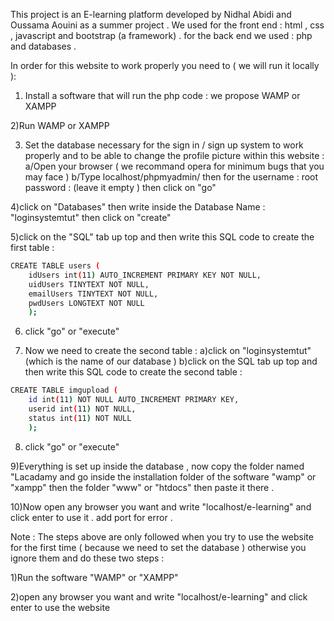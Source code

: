 This project is an E-learning platform developed by Nidhal Abidi and Oussama Aouini as a summer project .
We used for the front end : html , css , javascript and bootstrap (a framework) .
for the back end we used : php and databases .

In order for this website to work properly you need to  ( we will run it locally ): 
1) Install a software that will run the php code : we propose WAMP or XAMPP 

2)Run WAMP or XAMPP

3) Set the database necessary for the sign in / sign up system to work properly and to be able to change the profile picture within this website : 
	a/Open your browser ( we recommand opera for minimum bugs that you may face )
	b/Type localhost/phpmyadmin/ then for the username : root 
				                  password : (leave it empty )
then click on "go" 

 4)click on "Databases" then write inside the Database Name : "loginsystemtut" then click on "create"

5)click on the "SQL" tab up top and then write this SQL code to create the first table :
 
```sh
CREATE TABLE users (
	idUsers int(11) AUTO_INCREMENT PRIMARY KEY NOT NULL,
	uidUsers TINYTEXT NOT NULL,
	emailUsers TINYTEXT NOT NULL,
	pwdUsers LONGTEXT NOT NULL
	);
```
  
6) click "go" or "execute" 

7) Now we need to create the second table :
	a)click on "loginsystemtut" (which is the name of our database )
	b)click on the SQL tab up top and then write this SQL code to create the second table : 
	
```sh
CREATE TABLE imgupload (
	id int(11) NOT NULL AUTO_INCREMENT PRIMARY KEY,
	userid int(11) NOT NULL,
	status int(11) NOT NULL
	);
```

8) click "go" or "execute" 

9)Everything is set up inside the database , now copy the folder named "Lacadamy and go inside the installation folder of the software "wamp" or "xampp" then the folder "www" or "htdocs" then paste it there .


10)Now open any browser you want and write "localhost/e-learning" and click enter to use it . add port for error .

Note : 
The steps above are only followed when you try to use the website for the first time  ( because we need to set the database ) otherwise you ignore them and do these two steps : 

1)Run the software "WAMP" or "XAMPP"

2)open any browser you want and write "localhost/e-learning" and click enter to use the website 
